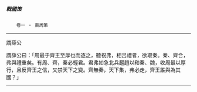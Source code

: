 

##### 戰國策
　　`卷一 ‧ 東周策`

* * *

謂薛公

謂薛公曰：「周最于齊王至厚也而逐之，聽祝弗，相呂禮者，欲取秦。秦、齊合，弗與禮重矣。有周、齊，秦必輕君。君弗如急北兵趨趙以和秦、魏，收周最以厚行，且反齊王之信，又禁天下之變。齊無秦，天下集，弗必走，齊王誰與為其國？」

* * *

